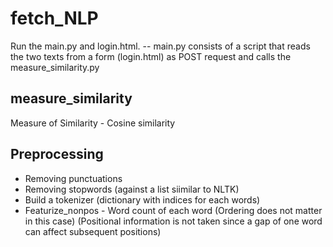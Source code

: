 # fetch_NLP

Run the main.py and login.html.
-- main.py consists of a script that reads the two texts from a form (login.html) as POST request and calls the measure_similarity.py


## measure_similarity 
Measure of Similarity -  Cosine similarity

## Preprocessing
* Removing punctuations
* Removing stopwords  (against a list siimilar to NLTK)
* Build a tokenizer (dictionary with indices for each words)
* Featurize_nonpos - Word count of each word (Ordering does not matter in this case) 
(Positional information is not taken since a gap of one word can affect subsequent positions)
